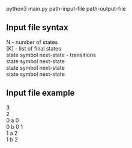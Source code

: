 python3 main.py path-input-file path-output-file


## Input file syntax	
N                        - number of states	        
[K]                      - list of final states  	         
state symbol next-state  - transitions              
state symbol next-state           
state symbol next-state    	    
state symbol next-state     

## Input file example
3  
2  
0 a 0  
0 b 0 1  
1 a 2  
1 b 2  

